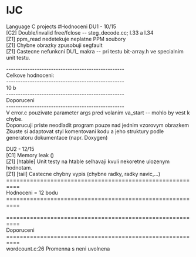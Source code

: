 # IJC
Language C projects
#Hodnoceni
DU1 - 10/15<br>
\[C2]   Double/invalid free/fclose -- steg_decode.cc; l.33 a l.34 <br>
\[Z1]   ppm_read nedetekuje neplatne PPM soubory<br>
\[Z1]   Chybne obrazky zpusobuji segfault<br>
\[Z1]   Castecne nefunkcni DU1_ makra -- pri testu bit-array.h ve specialnim unit testu.<br>

--------------------------------------------------<br>
Celkove hodnoceni:<br>
--------------------------------------------------<br>
10 b<br>
--------------------------------------------------<br>
Doporuceni<br>
--------------------------------------------------<br>
V error.c pouzivate parameter args pred volanim va_start -- mohlo by vest k chybe.<br>
Doporucuji priste neodladit program pouze nad jednim vzorovym obrazkem<br>
Zkuste si adaptovat styl komentovani kodu a jeho struktury podle generatoru dokumentace (napr. Doxygen)<br>


DU2 - 12/15<br>
\[C1]           Memory leak ()<br>
\[Z1]  \[htable] Unit testy na htable selhavaji kvuli nekoretne ulozenym hodnotam.<br>
\[Z1]  \[tail]   Castecne chybny vypis (chybne radky, radky navic,...)<br>
\==========================================================<br>
Hodnoceni =  12 bodu<br>
\==========================================================<br>
<br>
\==========================================================<br>
Doporuceni<br>
\==========================================================<br>
wordcount.c:26 Promenna s neni uvolnena<br>

